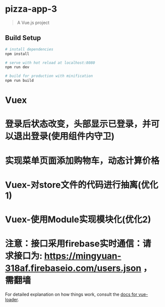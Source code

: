# pizza-app-3

> A Vue.js project

## Build Setup

``` bash
# install dependencies
npm install

# serve with hot reload at localhost:8080
npm run dev

# build for production with minification
npm run build
```
# Vuex 
# 登录后状态改变，头部显示已登录，并可以退出登录(使用组件内守卫)
# 实现菜单页面添加购物车，动态计算价格
# Vuex-对store文件的代码进行抽离(优化1)
# Vuex-使用Module实现模块化(优化2)
# 注意：接口采用firebase实时通信：请求接口为: https://mingyuan-318af.firebaseio.com/users.json ，需翻墙
For detailed explanation on how things work, consult the [docs for vue-loader](http://vuejs.github.io/vue-loader).
